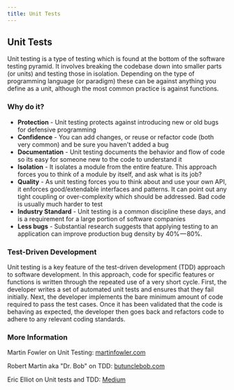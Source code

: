```yaml
---
title: Unit Tests
---
```

## Unit Tests

Unit testing is a type of testing which is found at the bottom of the software testing pyramid.
It involves breaking the codebase down into smaller parts (or units) and testing those in isolation.
Depending on the type of programming language (or paradigm) these can be against anything you define as a unit, although the most common practice is against functions.

### Why do it?

- **Protection** - Unit testing protects against introducing new or old bugs for defensive programming
- **Confidence** - You can add changes, or reuse or refactor code (both very common) and be sure you haven't added a bug
- **Documentation** - Unit testing documents the behavior and flow of code so its easy for someone new to the code to understand it
- **Isolation** - It isolates a module from the entire feature. This approach forces you to think of a module by itself, and ask what is its job?
- **Quality** - As unit testing forces you to think about and use your own API, it enforces good/extendable interfaces and patterns. It can point out any tight coupling or over-complexity which should be addressed. Bad code is usually much harder to test 
- **Industry Standard** -  Unit testing is a common discipline these days, and is a requirement for a large portion of software companies
- **Less bugs** - Substantial research suggests that applying testing to an application can improve production bug density by 40% — 80%.

### Test-Driven Development

Unit testing is a key feature of the test-driven development (TDD) approach to software development. In this approach, code for specific features or functions is written through the repeated use of a very short cycle. First, the developer writes a set of automated unit tests and ensures that they fail initially. Next, the developer implements the bare minimum amount of code required to pass the test cases. Once it has been validated that the code is behaving as expected, the developer then goes back and refactors code to adhere to any relevant coding standards.

### More Information

Martin Fowler on Unit Testing: <a href='https://www.martinfowler.com/bliki/UnitTest.html' target='_blank' rel='nofollow'>martinfowler.com</a>

Robert Martin aka "Dr. Bob" on TDD: <a href='http://www.butunclebob.com/ArticleS.UncleBob.TheThreeRulesOfTdd' target='_blank' rel='nofollow'>butunclebob.com</a>

Eric Elliot on Unit tests and TDD: <a href='https://medium.com/javascript-scene/5-common-misconceptions-about-tdd-unit-tests-863d5beb3ce9' target='_blank' rel='nofollow'>Medium</a>

